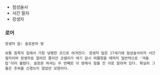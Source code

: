 
* 점성술사
* 서간 필자
* 장생자

### 로어

```
장생자 탑: 솔로몬의 방

보통 침묵의 집에서 가장 냉랭한 곳으로 여겨진다. 장생자 탑은 17세기에 점성술사이자 서간 필자이며 장생자로 알려진 줄리안 코셀리가 여기 잠시 머물렀을 때까지 일반적으로 '겨울 탑'이라 불렸다. 솔로몬 허셔는 두 번째로 이 방에서 잠을 잔 이로 알려져 있다. 확실히 그 둘은 추위를 신경쓰지 않았던 모양이다.
```